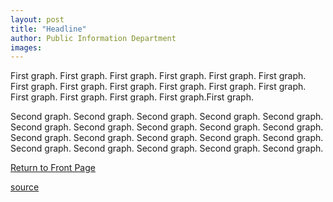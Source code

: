 ```yaml
---
layout: post
title: "Headline"
author: Public Information Department
images:
---
```


First graph. First graph. First graph. First graph. First graph. First graph. First graph. First graph. First graph. First graph. First graph. First graph. First graph. First graph. First graph. First graph.First graph.

Second graph. Second graph. Second graph. Second graph. Second graph. Second graph. Second graph. Second graph. Second graph. Second graph. Second graph. Second graph. Second graph. Second graph. Second graph. Second graph. Second graph. Second graph. Second graph. Second graph.

[Return to Front Page][1]

[1]: http://currents.ucsc.edu/

[source](http://www1.ucsc.edu/currents/04-05/templates/template_brief-nophoto.asp "Permalink to template_brief-nophoto")
